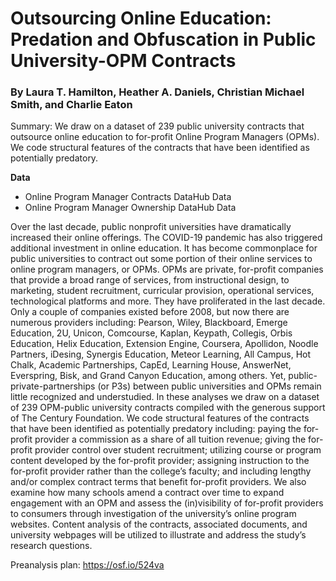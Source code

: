 # Outsourcing Online Education: Predation and Obfuscation in Public University-OPM Contracts

### By Laura T. Hamilton, Heather A. Daniels, Christian Michael Smith, and Charlie Eaton

Summary: We draw on a dataset of 239 public university contracts that outsource online education to for-profit Online Program Managers (OPMs). We code structural features of the contracts that have been identified as potentially predatory.

**Data**
  - Online Program Manager Contracts DataHub Data
  - Online Program Manager Ownership DataHub Data

Over the last decade, public nonprofit universities have dramatically increased their online offerings. The COVID-19 pandemic has also triggered additional investment in online education. It has become commonplace for public universities to contract out some portion of their online services to online program managers, or OPMs. OPMs are private, for-profit companies that provide a broad range of services, from instructional design, to marketing, student recruitment, curricular provision, operational services, technological platforms and more. They have proliferated in the last decade. Only a couple of companies existed before 2008, but now there are numerous providers including: Pearson, Wiley, Blackboard, Emerge Education, 2U, Unicon, Comcourse, Kaplan, Keypath, Collegis, Orbis Education, Helix Education, Extension Engine, Coursera, Apollidon, Noodle Partners, iDesing, Synergis Education, Meteor Learning, All Campus, Hot Chalk, Academic Partnerships, CapEd, Learning House, AnswerNet, Everspring, Bisk, and Grand Canyon Education, among others. Yet, public-private-partnerships (or P3s) between public universities and OPMs remain little recognized and understudied. In these analyses we draw on a dataset of 239 OPM-public university contracts compiled with the generous support of The Century Foundation. We code structural features of the contracts that have been identified as potentially predatory including: paying the for-profit provider a commission as a share of all tuition revenue; giving the for-profit provider control over student recruitment; utilizing course or program content developed by the for-profit provider; assigning instruction to the for-profit provider rather than the college’s faculty; and including lengthy and/or complex contract terms that benefit for-profit providers. We also examine how many schools amend a contract over time to expand engagement with an OPM and assess the (in)visibility of for-profit providers to consumers through investigation of the university’s online program websites. Content analysis of the contracts, associated documents, and university webpages will be utilized to illustrate and address the study’s research questions.

Preanalysis plan: https://osf.io/524va
